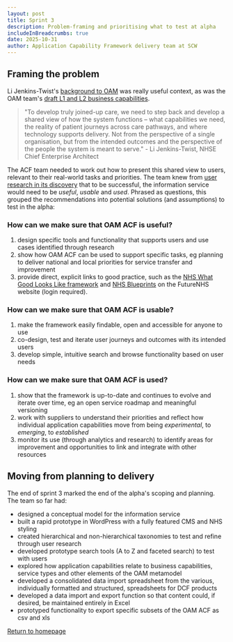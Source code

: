 ```yaml
---
layout: post
title: Sprint 3
description: Problem-framing and prioritising what to test at alpha
includeInBreadcrumbs: true
date: 2025-10-31
author: Application Capability Framework delivery team at SCW
---
```


## Framing the problem

Li Jenkins-Twist's [background to OAM](https://www.linkedin.com/pulse/making-sense-system-describing-health-care-england-li-jenkins-twist-xpkwe/) was really useful context, as was the OAM team's [draft L1 and L2 business capabilities](https://www.linkedin.com/posts/li-jenkins-twist-40b215176_letstalkarchitecture-activity-7323282611827580928-kbEX/).

> "To develop truly joined-up care, we need to step back and develop a shared view of how the system functions – what capabilities we need, the reality of patient journeys across care pathways, and where technology supports delivery. Not from the perspective of a single organisation, but from the intended outcomes and the perspective of the people the system is meant to serve." - Li Jenkins-Twist, NHSE Chief Enterprise Architect

The ACF team needed to work out how to present this shared view to users, relevant to their real-world tasks and priorities. The team knew from [user research in its discovery](/discovery/) that to be successful, the information service would need to be *useful*, *usable* and *used*. Phrased as questions, this grouped the recommendations into potential solutions (and assumptions) to test in the alpha:

### How can we make sure that OAM ACF is useful? 

1. design specific tools and functionality that supports users and use cases identified through research
2. show how OAM ACF can be used to support specific tasks, eg planning to deliver national and local priorities for service transfer and improvement
3. provide direct, explicit links to good practice, such as the [NHS What Good Looks Like framework](https://transform.england.nhs.uk/digitise-connect-transform/what-good-looks-like/what-good-looks-like-publication/) and [NHS Blueprints](https://future.nhs.uk/GDEcommunity/groupHome) on the FutureNHS website (login required).

### How can we make sure that OAM ACF is usable?

1. make the framework easily findable, open and accessible for anyone to use
2. co-design, test and iterate user journeys and outcomes with its intended users
3. develop simple, intuitive search and browse functionality based on user needs

### How can we make sure that OAM ACF is used?

1. show that the framework is up-to-date and continues to evolve and iterate over time, eg an open service roadmap and meaningful versioning
2. work with suppliers to understand their priorities and reflect how individual application capabilities move from being *experimental*, to *emerging*, to *established*
3. monitor its use (through analytics and research) to identify areas for improvement and opportunities to link and integrate with other resources

## Moving from planning to delivery

The end of sprint 3 marked the end of the alpha's scoping and planning. The team so far had:

* designed a conceptual model for the information service
* built a rapid prototype in WordPress with a fully featured CMS and NHS styling
* created hierarchical and non-hierarchical taxonomies to test and refine through user research
* developed prototype search tools (A to Z and faceted search) to test with users
* explored how application capabilities relate to business capabilities, service types and other elements of the OAM metamodel
* developed a consolidated data import spreadsheet from the various, individually formatted and structured, spreadsheets for DCF products
* developed a data import and export function so that content could, if desired, be maintained entirely in Excel
* prototyped functionality to export specific subsets of the OAM ACF as csv and xls

[Return to homepage](/)
